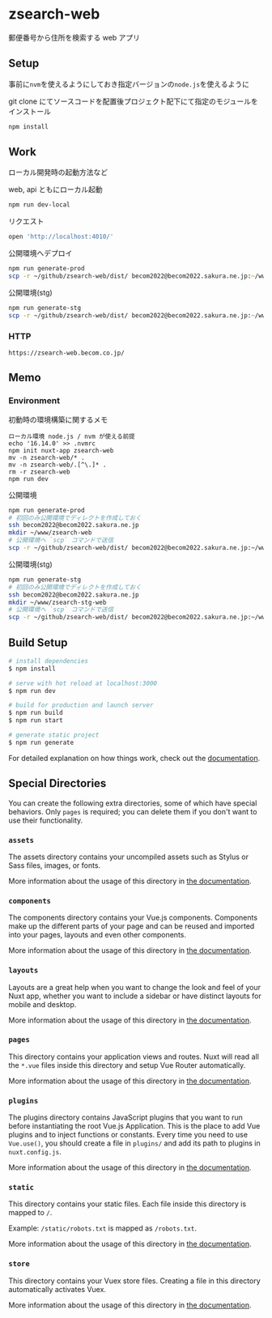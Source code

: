 # zsearch-web

郵便番号から住所を検索する web アプリ

## Setup

事前に`nvm`を使えるようにしておき指定バージョンの`node.js`を使えるように

git clone にてソースコードを配置後プロジェクト配下にて指定のモジュールをインストール

```zsh
npm install
```

## Work

ローカル開発時の起動方法など

web, api ともにローカル起動

```zsh
npm run dev-local
```

リクエスト

```zsh
open 'http://localhost:4010/'
```

公開環境へデプロイ

```zsh
npm run generate-prod
scp -r ~/github/zsearch-web/dist/ becom2022@becom2022.sakura.ne.jp:~/www/zsearch-web/
```

公開環境(stg)

```zsh
npm run generate-stg
scp -r ~/github/zsearch-web/dist/ becom2022@becom2022.sakura.ne.jp:~/www/zsearch-web/
```

### HTTP

```text
https://zsearch-web.becom.co.jp/
```

## Memo

### Environment

初動時の環境構築に関するメモ

```text
ローカル環境 node.js / nvm が使える前提
echo '16.14.0' >> .nvmrc
npm init nuxt-app zsearch-web
mv -n zsearch-web/* .
mv -n zsearch-web/.[^\.]* .
rm -r zsearch-web
npm run dev
```

公開環境

```sh
npm run generate-prod
# 初回のみ公開環境でディレクトを作成しておく
ssh becom2022@becom2022.sakura.ne.jp
mkdir ~/www/zsearch-web
# 公開環境へ `scp` コマンドで送信
scp -r ~/github/zsearch-web/dist/ becom2022@becom2022.sakura.ne.jp:~/www/zsearch-web/
```

公開環境(stg)

```sh
npm run generate-stg
# 初回のみ公開環境でディレクトを作成しておく
ssh becom2022@becom2022.sakura.ne.jp
mkdir ~/www/zsearch-stg-web
# 公開環境へ `scp` コマンドで送信
scp -r ~/github/zsearch-web/dist/ becom2022@becom2022.sakura.ne.jp:~/www/zsearch-stg-web/
```

## Build Setup

```bash
# install dependencies
$ npm install

# serve with hot reload at localhost:3000
$ npm run dev

# build for production and launch server
$ npm run build
$ npm run start

# generate static project
$ npm run generate
```

For detailed explanation on how things work, check out the [documentation](https://nuxtjs.org).

## Special Directories

You can create the following extra directories, some of which have special behaviors. Only `pages` is required; you can delete them if you don't want to use their functionality.

### `assets`

The assets directory contains your uncompiled assets such as Stylus or Sass files, images, or fonts.

More information about the usage of this directory in [the documentation](https://nuxtjs.org/docs/2.x/directory-structure/assets).

### `components`

The components directory contains your Vue.js components. Components make up the different parts of your page and can be reused and imported into your pages, layouts and even other components.

More information about the usage of this directory in [the documentation](https://nuxtjs.org/docs/2.x/directory-structure/components).

### `layouts`

Layouts are a great help when you want to change the look and feel of your Nuxt app, whether you want to include a sidebar or have distinct layouts for mobile and desktop.

More information about the usage of this directory in [the documentation](https://nuxtjs.org/docs/2.x/directory-structure/layouts).

### `pages`

This directory contains your application views and routes. Nuxt will read all the `*.vue` files inside this directory and setup Vue Router automatically.

More information about the usage of this directory in [the documentation](https://nuxtjs.org/docs/2.x/get-started/routing).

### `plugins`

The plugins directory contains JavaScript plugins that you want to run before instantiating the root Vue.js Application. This is the place to add Vue plugins and to inject functions or constants. Every time you need to use `Vue.use()`, you should create a file in `plugins/` and add its path to plugins in `nuxt.config.js`.

More information about the usage of this directory in [the documentation](https://nuxtjs.org/docs/2.x/directory-structure/plugins).

### `static`

This directory contains your static files. Each file inside this directory is mapped to `/`.

Example: `/static/robots.txt` is mapped as `/robots.txt`.

More information about the usage of this directory in [the documentation](https://nuxtjs.org/docs/2.x/directory-structure/static).

### `store`

This directory contains your Vuex store files. Creating a file in this directory automatically activates Vuex.

More information about the usage of this directory in [the documentation](https://nuxtjs.org/docs/2.x/directory-structure/store).
